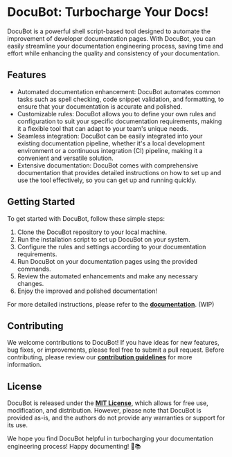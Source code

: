 # **DocuBot: Turbocharge Your Docs!**

DocuBot is a powerful shell script-based tool designed to automate the improvement of developer documentation pages. With DocuBot, you can easily streamline your documentation engineering process, saving time and effort while enhancing the quality and consistency of your documentation.

## **Features**

- Automated documentation enhancement: DocuBot automates common tasks such as spell checking, code snippet validation, and formatting, to ensure that your documentation is accurate and polished.
- Customizable rules: DocuBot allows you to define your own rules and configuration to suit your specific documentation requirements, making it a flexible tool that can adapt to your team's unique needs.
- Seamless integration: DocuBot can be easily integrated into your existing documentation pipeline, whether it's a local development environment or a continuous integration (CI) pipeline, making it a convenient and versatile solution.
- Extensive documentation: DocuBot comes with comprehensive documentation that provides detailed instructions on how to set up and use the tool effectively, so you can get up and running quickly.

## **Getting Started**

To get started with DocuBot, follow these simple steps:

1. Clone the DocuBot repository to your local machine.
2. Run the installation script to set up DocuBot on your system.
3. Configure the rules and settings according to your documentation requirements.
4. Run DocuBot on your documentation pages using the provided commands.
5. Review the automated enhancements and make any necessary changes.
6. Enjoy the improved and polished documentation!

For more detailed instructions, please refer to the **[documentation](https://github.com/theghostmac/DocuBot)**. (WIP)

## **Contributing**

We welcome contributions to DocuBot! If you have ideas for new features, bug fixes, or improvements, please feel free to submit a pull request. Before contributing, please review our **[contribution guidelines](https://example.com/docubot/contributing)** for more information.

## **License**

DocuBot is released under the **[MIT License](https://github.com/theghostmac/LICENSE)**, which allows for free use, modification, and distribution. However, please note that DocuBot is provided as-is, and the authors do not provide any warranties or support for its use.

We hope you find DocuBot helpful in turbocharging your documentation engineering process! Happy documenting! 🚀📚